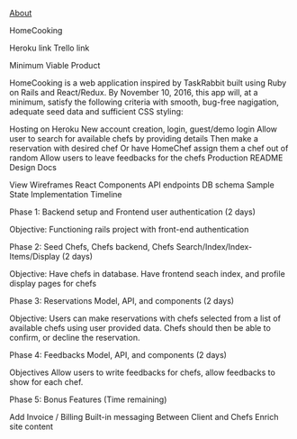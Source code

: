 [About](./schema.md/)

HomeCooking

Heroku link Trello link

Minimum Viable Product

HomeCooking is a web application inspired by TaskRabbit built using Ruby on Rails and React/Redux. By November 10, 2016, this app will, at a minimum, satisfy the following criteria with smooth, bug-free nagigation, adequate seed data and sufficient CSS styling:

Hosting on Heroku
New account creation, login, guest/demo login
Allow user to search for available chefs by providing details
Then make a reservation with desired chef
Or have HomeChef assign them a chef out of random
Allow users to leave feedbacks for the chefs
Production README
Design Docs

View Wireframes
React Components
API endpoints
DB schema
Sample State
Implementation Timeline

Phase 1: Backend setup and Frontend user authentication (2 days)

Objective: Functioning rails project with front-end authentication

Phase 2: Seed Chefs, Chefs backend, Chefs Search/Index/Index-Items/Display (2 days)

Objective: Have chefs in database. Have frontend seach index, and profile display pages for chefs

Phase 3: Reservations Model, API, and components (2 days)

Objective: Users can make reservations with chefs selected from a list of available chefs using user provided data. Chefs should then be able to confirm, or decline the reservation.

Phase 4: Feedbacks Model, API, and components (2 days)

Objectives Allow users to write feedbacks for chefs, allow feedbacks to show for each chef.

Phase 5: Bonus Features (Time remaining)

Add Invoice / Billing
Built-in messaging Between Client and Chefs
Enrich site content
